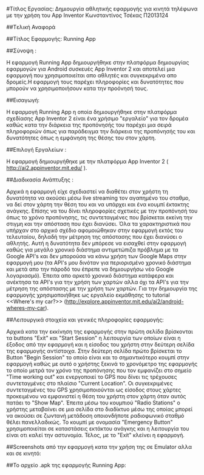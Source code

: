 #Τίτλος Εργασίας: Δημιουργία αθλητικής εφαρμογής για κινητά τηλέφωνα με την χρήση του App Inventor
Κωνσταντίνος Τσέκας
Π2013124

##Tελική Αναφορά

##Τίτλος Εφαρμογής: Running App

##Σύνοψη :

Η εφαρμογή Running App δημιουργήθηκε στην πλατφόρμα δημιουργίας εφαρμογών για Android συσκευές App Inventor 2 και αποτελεί μια εφαρμογή που χρησιμοποιείται απο αθλητές και συγκεκριμένα απο δρομείς.Η εφαρμογή τους παρέχει πληροφορίες και δυνατότητες που μπορούν να χρησιμοποιήσουν κατα την προόνησή τους.

##Εισαγωγή:

Η εφαρμογή Running App η οποία δημιουργήθηκε στην πλατφόρμα σχεδίασης App Inventor 2  είναι ένα χρήσιμο "εργαλείο" για τον δρομέα καθώς κατα την διάρκεια της προπόνησής του παρέχει μια σειρά πληροφοριών όπως για παράδειγμα την διάρκεια της προπόνησής του και δυνατότητες όπως η εμφάνηση της θέσης του στον χάρτη.


##Επιλογή Εργαλείων : 

Η εφαρμογή δημιουργήθηκε με την πλατφόρμα App Inventor 2 ( http://ai2.appinventor.mit.edu/ ).

##Διαδικασία Ανάπτυξης :

Αρχικά η εφαρμογή είχε σχεδιαστεί να διαθέτει στον χρήστη τη δυνατότητα να ακούσει μέσω live streaming τον αγαπημένο του σταθμο, να δεί στον χάρτη την θέση του και να υπάρχει και ένα κουμπί έκτακτης ανάγκης. Επίσης να του δίνει πληροφορίες σχετικές με την προπόνησή του όπως το χρόνο προπόνησης, τις συντεταγμένες που βρίσκεται εκείνη την στιγμη και την απόσταση που έχει διανύσει. Όλα τα χαρακτηριστικά που υπήρχαν στο αρχικό σχέδιο αφομοιώθηκαν στην εφαρμογή εκτός του τελευταίου, δηλαδή την μέτρηση της απόστασης που έχει διανύσει ο αθλητής. Αυτή η δυνατότητα δεν μπόρεσε να εισαχθεί στην εφαρμογή καθώς για μεγάλο χρονικό διάστημα αντιμετώπιζα πρόβλημα με τα Google API's και δεν μπορούσα να κάνω χρήση των Google Maps στην εφαρμογή μου (τα API's μου δινόταν για περιορισμένο χρονικό διάστημα και μετά απο την πάροδό του έπρεπε να δημιουργήσω νέο Google λογαριασμό). Έπειτα απο αρκετό χρονικό διάστημα κατάφερα και ανέκτησα τα API's για την χρήση των χαρτών αλλα όχι τα API's για την μέτρηση της απόστασης με την χρήση των χαρτών. Για την δημιουργία της εφαρμογής χρησιμοποιήθηκε ως εργαλείο εκμάθησης το tutorial <<Where's my car?>> (http://explore.appinventor.mit.edu/ai2/android-wheres-my-car).


##Λειτουργικά στοιχεία και γενικές πληροφορίες εφαρμογής:

Αρχικά κατα την εκκίνηση της εφαρμογής στην πρώτη σελίδα βρίσκονται τα buttons "Exit" και "Start Session" η λειτουργία των οποίων είναι η έξοδος από την εφαρμογή και η είσοδος του χρήστη στην δεύτερη σελίδα της εφαρμογής αντίστοιχα.
Στην δεύτερη σελίδα πρώτο βρίσκεται το Button "Begin Session" το οποίο είναι και το σημαντικότερο κουμπί στην εφαρμογή καθώς με αυτό ο χρήστης ξεκινά το χρονόμετρο της εφαρμογής το οποίο μετρά τον χρόνο της προπόνησης που τον εμφανίζει στο σημείο "Time working out"  και ενεργοποιεί το GPS που δίνει τις τρέχουσες συντεταγμένες στο πλαίσιο "Current Location". Οι συγκεκριμένες συντεταγμένες του GPS χρησιμοποιούνται ως είσοδος στους χάρτες προκειμένου να εμφανιστεί η θέση του χρήστη στον χάρτη όταν αυτός πατάει το "Show Map".
Έπειτα μέσω του κουμπιού "Radio Stations" ο χρήστης μεταβαίνει σε μια σελίδα στο διαδίκτυο μέσω της οποίας μπορεί να ακούσει σε ζωντανή μετάδoση οποιονδήποτε ραδιοφωνικό σταθμό θέλει πανελλαδικώς.
Το κουμπί με ονομασία "Emergency Button" χρησιμοποιείται σε καταστάσεις εκτάκτου ανάγκης και η λειτουργία του είναι οτι καλεί την αστυνομία.
Τέλος, με το "Exit" κλείνει η εφαρμογή.


##Screenshots από την εφαρμογή κατα την χρήση της σε Emulator αλλα και σε κινητό: 

##Το αρχείο .apk της εφαρμογής Running App:
